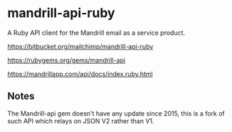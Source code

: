 # mandrill-api-ruby

A Ruby API client for the Mandrill email as a service product.

https://bitbucket.org/mailchimp/mandrill-api-ruby

https://rubygems.org/gems/mandrill-api

https://mandrillapp.com/api/docs/index.ruby.html

## Notes

The Mandrill-api gem doesn't have any update since 2015, this is a fork of such API which relays on JSON V2 rather than V1.
